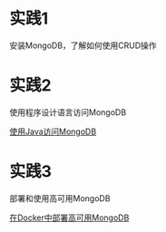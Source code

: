 # 实践1

安装MongoDB，了解如何使用CRUD操作

# 实践2

使用程序设计语言访问MongoDB

[使用Java访问MongoDB](https://github.com/DaSE-DBMS/MongoDB-JavaDriverExample/blob/master/MongoDB-JavaDriver.md)

# 实践3

部署和使用高可用MongoDB

[在Docker中部署高可用MongoDB](https://github.com/DaSE-DBMS/MongoDB-JavaDriverExample/blob/master/MongoDB-HighAvailable.md)
